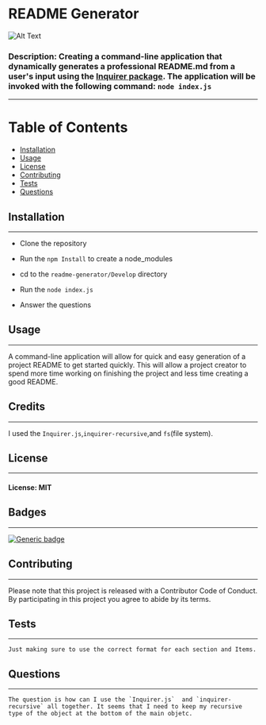 

  # README Generator
  
  ![Alt Text](https://giphy.com/gifs/TjRfQQx1SbaWfElPwx)

  
  ### **Description:** Creating a command-line application that dynamically generates a professional README.md from a user's input using the [Inquirer package](https://www.npmjs.com/package/inquirer). The application will be invoked with the following command: `node index.js`


  ---

  # Table of Contents

 * [Installation](#installation)
 * [Usage](#usage)
 * [License](#license)
 * [Contributing](#contributing)
 * [Tests](#tests)
 * [Questions](#questions)
 
 ## Installation
---
* Clone the repository

 * Run the `npm Install` to create a node_modules 
 * cd to the `readme-generator/Develop` directory 
 * Run the `node index.js ` 
 * Answer the questions

## Usage
---

A command-line application will allow for quick and easy generation of a project README to get started quickly. This will allow a project creator to spend more time working on finishing the project and less time creating a good README.

## Credits
---
I used the `Inquirer.js`,`inquirer-recursive`,and `fs`(file system).

## License
---
#### License: MIT

## Badges
---
[![Generic badge](https://img.shields.io/badge/Javascript-100%25-%3CCOLOR%3E.svg)](https://shields.io/)


## Contributing
---
 Please note that this project is released with a Contributor Code of Conduct. By participating in this project you agree to abide by its terms.

## Tests
---

```
Just making sure to use the correct format for each section and Items.
```

## Questions
---
```
The question is how can I use the `Inquirer.js`  and `inquirer-recursive` all together. It seems that I need to keep my recursive type of the object at the bottom of the main objetc.
```

  
